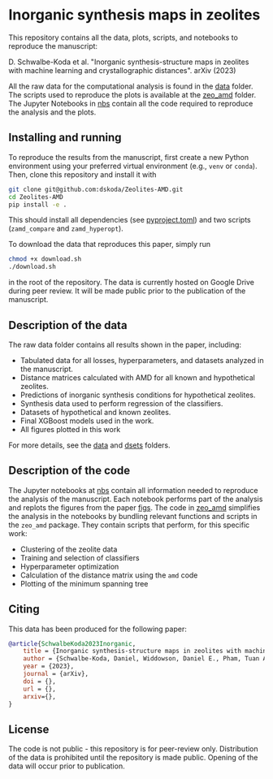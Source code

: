 # Inorganic synthesis maps in zeolites

This repository contains all the data, plots, scripts, and notebooks to reproduce the manuscript:

D. Schwalbe-Koda et al. "Inorganic synthesis-structure maps in zeolites with machine learning and crystallographic distances". arXiv (2023)

All the raw data for the computational analysis is found in the [data](data/) folder.
The scripts used to reproduce the plots is available at the [zeo_amd](zeo_amd/) folder.
The Jupyter Notebooks in [nbs](nbs/) contain all the code required to reproduce the analysis and the plots.

## Installing and running

To reproduce the results from the manuscript, first create a new Python environment using your preferred virtual environment (e.g., `venv` or `conda`).
Then, clone this repository and install it with

```bash
git clone git@github.com:dskoda/Zeolites-AMD.git
cd Zeolites-AMD
pip install -e .
```

This should install all dependencies (see [pyproject.toml](pyproject.toml)) and two scripts (`zamd_compare` and `zamd_hyperopt`).

To download the data that reproduces this paper, simply run

```bash
chmod +x download.sh
./download.sh
```

in the root of the repository.
The data is currently hosted on Google Drive during peer review.
It will be made public prior to the publication of the manuscript.

## Description of the data

The raw data folder contains all results shown in the paper, including:

 - Tabulated data for all losses, hyperparameters, and datasets analyzed in the manuscript.
 - Distance matrices calculated with AMD for all known and hypothetical zeolites.
 - Predictions of inorganic synthesis conditions for hypothetical zeolites.
 - Synthesis data used to perform regression of the classifiers.
 - Datasets of hypothetical and known zeolites.
 - Final XGBoost models used in the work.
 - All figures plotted in this work

For more details, see the [data](data/) and [dsets](dsets/) folders.

## Description of the code

The Jupyter notebooks at [nbs](nbs/) contain all information needed to reproduce the analysis of the manuscript.
Each notebook performs part of the analysis and replots the figures from the paper [figs](figs/).
The code in [zeo_amd](zeo_amd/) simplifies the analysis in the notebooks by bundling relevant functions and scripts in the `zeo_amd` package.
They contain scripts that perform, for this specific work:

- Clustering of the zeolite data
- Training and selection of classifiers
- Hyperparameter optimization
- Calculation of the distance matrix using the `amd` code
- Plotting of the minimum spanning tree

## Citing

This data has been produced for the following paper:

```bibtex
@article{SchwalbeKoda2023Inorganic,
    title = {Inorganic synthesis-structure maps in zeolites with machine learning and crystallographic distances},
    author = {Schwalbe-Koda, Daniel, Widdowson, Daniel E., Pham, Tuan Anh, Kurlin, Vitaliy E.},
    year = {2023},
    journal = {arXiv},
    doi = {},
    url = {},
    arxiv={},
}
```

## License

The code is not public - this repository is for peer-review only.
Distribution of the data is prohibited until the repository is made public.
Opening of the data will occur prior to publication.

